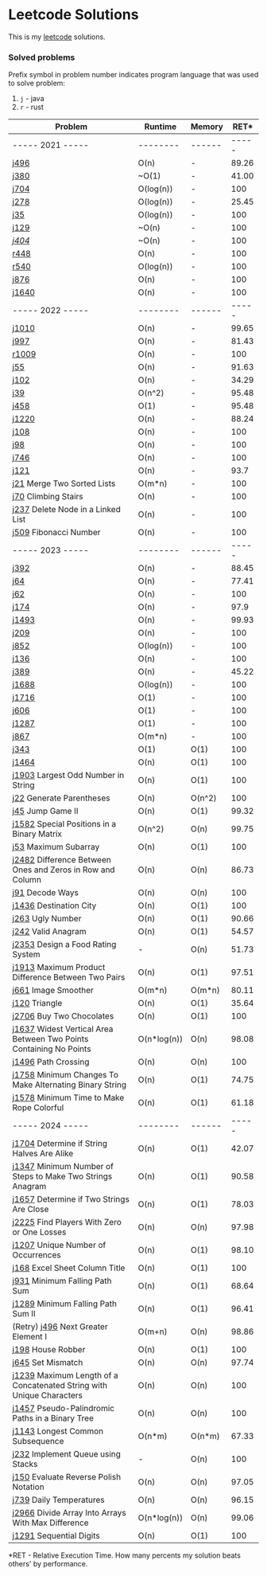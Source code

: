 # Leetcode Solutions

This is my [leetcode](https://leetcode.com/Vanderkast/) solutions.

### Solved problems

Prefix symbol in problem number indicates program language that was used to solve problem:

1. `j` - java
2. `r` - rust

| Problem                                                                                                                                                               | Runtime     | Memory | RET*  |
|-----------------------------------------------------------------------------------------------------------------------------------------------------------------------|-------------|--------|-------|
| ----- 2021 -----                                                                                                                                                      | --------    | ------ | ----- |
| [j496](https://leetcode.com/problems/next-greater-element-i/)                                                                                                         | O(n)        | -      | 89.26 |
| [j380](https://leetcode.com/problems/insert-delete-getrandom-o1/)                                                                                                     | ~O(1)       | -      | 41.00 |
| [j704](https://leetcode.com/problems/binary-search/)                                                                                                                  | O(log(n))   | -      | 100   |
| [j278](https://leetcode.com/problems/first-bad-version/)                                                                                                              | O(log(n))   | -      | 25.45 |
| [j35](https://leetcode.com/problems/search-insert-position/)                                                                                                          | O(log(n))   | -      | 100   |
| [j129](https://leetcode.com/problems/sum-root-to-leaf-numbers/)                                                                                                       | ~O(n)       | -      | 100   |
| *[j404](https://leetcode.com/problems/sum-of-left-leaves/)*                                                                                                           | ~O(n)       | -      | 100   |
| [r448](https://leetcode.com/problems/find-all-numbers-disappeared-in-an-array/)                                                                                       | O(n)        | -      | 100   |
| [r540](https://leetcode.com/problems/single-element-in-a-sorted-array/)                                                                                               | O(log(n))   | -      | 100   |
| [j876](https://leetcode.com/problems/middle-of-the-linked-list/)                                                                                                      | O(n)        | -      | 100   |
| [j1640](https://leetcode.com/problems/check-array-formation-through-concatenation/)                                                                                   | O(n)        | -      | 100   |
| ----- 2022 -----                                                                                                                                                      | --------    | ------ | ----- |
| [j1010](https://leetcode.com/problems/pairs-of-songs-with-total-durations-divisible-by-60/)                                                                           | O(n)        | -      | 99.65 |
| [j997](https://leetcode.com/problems/find-the-town-judge/)                                                                                                            | O(n)        | -      | 81.43 |
| [r1009](https://leetcode.com/problems/complement-of-base-10-integer/)                                                                                                 | O(n)        | -      | 100   |
| [j55](https://leetcode.com/problems/jump-game/)                                                                                                                       | O(n)        | -      | 91.63 |
| [j102](https://leetcode.com/problems/binary-tree-level-order-traversal/)                                                                                              | O(n)        | -      | 34.29 |
| [j39](https://leetcode.com/problems/combination-sum/)                                                                                                                 | O(n^2)      | -      | 95.48 |
| [j458](https://leetcode.com/problems/poor-pigs/)                                                                                                                      | O(1)        | -      | 95.48 |
| [j1220](https://leetcode.com/problems/count-vowels-permutation/)                                                                                                      | O(n)        | -      | 88.24 |
| [j108](https://leetcode.com/problems/convert-sorted-array-to-binary-search-tree/)                                                                                     | O(n)        | -      | 100   |
| [j98](https://leetcode.com/problems/validate-binary-search-tree/)                                                                                                     | O(n)        | -      | 100   |
| [j746](https://leetcode.com/problems/min-cost-climbing-stairs/)                                                                                                       | O(n)        | -      | 100   |
| [j121](https://leetcode.com/problems/best-time-to-buy-and-sell-stock/)                                                                                                | O(n)        | -      | 93.7  |
| [j21](https://leetcode.com/problems/merge-two-sorted-lists/) Merge Two Sorted Lists                                                                                   | O(m*n)      | -      | 100   |
| [j70](https://leetcode.com/problems/climbing-stairs/) Climbing Stairs                                                                                                 | O(n)        | -      | 100   |
| [j237](hhttps://leetcode.com/problems/delete-node-in-a-linked-list/) Delete Node in a Linked List                                                                     | O(n)        | -      | 100   |
| [j509](https://leetcode.com/problems/fibonacci-number/) Fibonacci Number                                                                                              | O(n)        | -      | 100   |
| ----- 2023 -----                                                                                                                                                      | --------    | ------ | ----- |
| [j392](https://leetcode.com/problems/is-subsequence/)                                                                                                                 | O(n)        | -      | 88.45 |
| [j64](https://leetcode.com/problems/minimum-path-sum/)                                                                                                                | O(n)        | -      | 77.41 |
| [j62](https://leetcode.com/problems/unique-paths/)                                                                                                                    | O(n)        | -      | 100   |
| [j174](https://leetcode.com/problems/dungeon-game/)                                                                                                                   | O(n)        | -      | 97.9  |
| [j1493](https://leetcode.com/problems/longest-subarray-of-1s-after-deleting-one-element/)                                                                             | O(n)        | -      | 99.93 |
| [j209](https://leetcode.com/problems/minimum-size-subarray-sum/)                                                                                                      | O(n)        | -      | 100   |
| [j852](https://leetcode.com/problems/peak-index-in-a-mountain-array/)                                                                                                 | O(log(n))   | -      | 100   |
| [j136](https://leetcode.com/problems/single-number/)                                                                                                                  | O(n)        | -      | 100   |
| [j389](https://leetcode.com/problems/find-the-difference/)                                                                                                            | O(n)        | -      | 45.22 |
| [j1688](https://leetcode.com/problems/count-of-matches-in-tournament/)                                                                                                | O(log(n))   | -      | 100   |
| [j1716](https://leetcode.com/problems/calculate-money-in-leetcode-bank)                                                                                               | O(1)        | -      | 100   |
| [j606](https://leetcode.com/problems/construct-string-from-binary-tree/)                                                                                              | O(1)        | -      | 100   |
| [j1287](https://leetcode.com/problems/element-appearing-more-than-25-in-sorted-array/)                                                                                | O(1)        | -      | 100   |
| [j867](https://leetcode.com/problems/transpose-matrix/)                                                                                                               | O(m*n)      | -      | 100   |
| [j343](https://leetcode.com/problems/integer-break/)                                                                                                                  | O(1)        | O(1)   | 100   |
| [j1464](https://leetcode.com/problems/maximum-product-of-two-elements-in-an-array/)                                                                                   | O(n)        | O(1)   | 100   |
| [j1903](https://leetcode.com/problems/largest-odd-number-in-string/) Largest Odd Number in String                                                                     | O(n)        | O(1)   | 100   |
| [j22](https://leetcode.com/problems/generate-parentheses/) Generate Parentheses                                                                                       | O(n)        | O(n^2) | 100   |
| [j45](https://leetcode.com/problems/jump-game-ii/) Jump Game II                                                                                                       | O(n)        | O(1)   | 99.32 |
| [j1582](https://leetcode.com/problems/jump-game-ii/) Special Positions in a Binary Matrix                                                                             | O(n^2)      | O(n)   | 99.75 |
| [j53](https://leetcode.com/problems/maximum-subarray/) Maximum Subarray                                                                                               | O(n)        | O(1)   | 100   |
| [j2482](https://leetcode.com/problems/difference-between-ones-and-zeros-in-row-and-column/) Difference Between Ones and Zeros in Row and Column                       | O(n)        | O(n)   | 86.73 |
| [j91](https://leetcode.com/problems/decode-ways/) Decode Ways                                                                                                         | O(n)        | O(n)   | 100   |
| [j1436](https://leetcode.com/problems/destination-city/) Destination City                                                                                             | O(n)        | O(1)   | 100   |
| [j263](https://leetcode.com/problems/ugly-number/) Ugly Number                                                                                                        | O(n)        | O(1)   | 90.66 |
| [j242](https://leetcode.com/problems/valid-anagram/) Valid Anagram                                                                                                    | O(n)        | O(1)   | 54.57 |
| [j2353](https://leetcode.com/problems/design-a-food-rating-system/) Design a Food Rating System                                                                       | -           | O(n)   | 51.73 |
| [j1913](https://leetcode.com/problems/maximum-product-difference-between-two-pairs/) Maximum Product Difference Between Two Pairs                                     | O(n)        | O(1)   | 97.51 |
| [j661](https://leetcode.com/problems/image-smoother/) Image Smoother                                                                                                  | O(m*n)      | O(m*n) | 80.11 |
| [j120](https://leetcode.com/problems/triangle/) Triangle                                                                                                              | O(n)        | O(1)   | 35.64 |
| [j2706](https://leetcode.com/problems/buy-two-chocolates/) Buy Two Chocolates                                                                                         | O(n)        | O(1)   | 100   |
| [j1637](https://leetcode.com/problems/widest-vertical-area-between-two-points-containing-no-points/) Widest Vertical Area Between Two Points Containing No Points     | O(n*log(n)) | O(n)   | 98.08 |
| [j1496](https://leetcode.com/problems/path-crossing/) Path Crossing                                                                                                   | O(n)        | O(n)   | 100   |
| [j1758](https://leetcode.com/problems/minimum-changes-to-make-alternating-binary-string/) Minimum Changes To Make Alternating Binary String                           | O(n)        | O(1)   | 74.75 |
| [j1578](https://leetcode.com/problems/minimum-time-to-make-rope-colorful/) Minimum Time to Make Rope Colorful                                                         | O(n)        | O(1)   | 61.18 |
| ----- 2024 -----                                                                                                                                                      | --------    | ------ | ----- |
| [j1704](https://leetcode.com/problems/determine-if-string-halves-are-alike/) Determine if String Halves Are Alike                                                     | O(n)        | O(1)   | 42.07 |
| [j1347](https://leetcode.com/problems/minimum-number-of-steps-to-make-two-strings-anagram/) Minimum Number of Steps to Make Two Strings Anagram                       | O(n)        | O(1)   | 90.58 |
| [j1657](https://leetcode.com/problems/determine-if-two-strings-are-close/) Determine if Two Strings Are Close                                                         | O(n)        | O(1)   | 78.03 |
| [j2225](https://leetcode.com/problems/find-players-with-zero-or-one-losses/) Find Players With Zero or One Losses                                                     | O(n)        | O(n)   | 97.98 |
| [j1207](https://leetcode.com/problems/unique-number-of-occurrences/) Unique Number of Occurrences                                                                     | O(n)        | O(1)   | 98.10 |
| [j168](https://leetcode.com/problems/excel-sheet-column-title/) Excel Sheet Column Title                                                                              | O(n)        | O(1)   | 100   |
| [j931](https://leetcode.com/problems/minimum-falling-path-sum/) Minimum Falling Path Sum                                                                              | O(n)        | O(1)   | 68.64 |
| [j1289](https://leetcode.com/problems/minimum-falling-path-sum-ii/) Minimum Falling Path Sum II                                                                       | O(n)        | O(1)   | 96.41 |
| (Retry) [j496](https://leetcode.com/problems/next-greater-element-i/) Next Greater Element I                                                                          | O(m+n)      | O(n)   | 98.86 |
| [j198](https://leetcode.com/problems/house-robber/) House Robber                                                                                                      | O(n)        | O(1)   | 100   |
| [j645](https://leetcode.com/problems/set-mismatch/) Set Mismatch                                                                                                      | O(n)        | O(n)   | 97.74 |
| [j1239](https://leetcode.com/problems/maximum-length-of-a-concatenated-string-with-unique-characters/) Maximum Length of a Concatenated String with Unique Characters | O(n)        | O(n)   | 100   |
| [j1457](https://leetcode.com/problems/pseudo-palindromic-paths-in-a-binary-tree/) Pseudo-Palindromic Paths in a Binary Tree                                           | O(n)        | O(n)   | 100   |
| [j1143](https://leetcode.com/problems/longest-common-subsequence/) Longest Common Subsequence                                                                         | O(n*m)      | O(n*m) | 67.33 |
| [j232](https://leetcode.com/problems/implement-queue-using-stacks/) Implement Queue using Stacks                                                                      | -           | O(n)   | 100   |
| [j150](https://leetcode.com/problems/evaluate-reverse-polish-notation/) Evaluate Reverse Polish Notation                                                              | O(n)        | O(n)   | 97.05 |
| [j739](https://leetcode.com/problems/daily-temperatures/) Daily Temperatures                                                                                          | O(n)        | O(n)   | 96.15 |
| [j2966](https://leetcode.com/problems/divide-array-into-arrays-with-max-difference/) Divide Array Into Arrays With Max Difference                                     | O(n*log(n)) | O(n)   | 99.06 |
| [j1291](https://leetcode.com/problems/sequential-digits/) Sequential Digits                                                                                           | O(n)        | O(1)   | 100   |

*RET - Relative Execution Time. How many percents my solution beats others' by performance.
